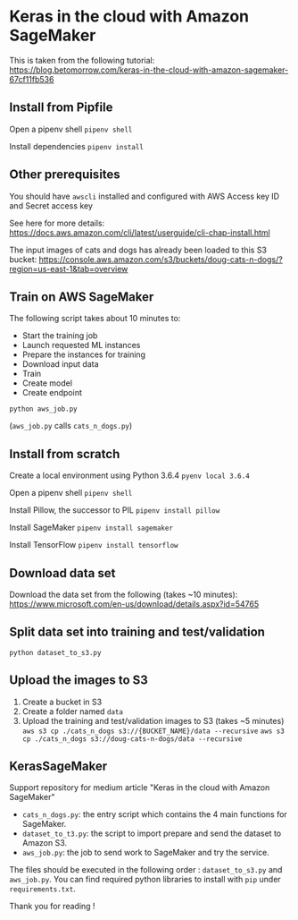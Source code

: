 # Keras in the cloud with Amazon SageMaker

This is taken from the following tutorial:
https://blog.betomorrow.com/keras-in-the-cloud-with-amazon-sagemaker-67cf11fb536

## Install from Pipfile
Open a pipenv shell
`pipenv shell`

Install dependencies
`pipenv install`

## Other prerequisites
You should have `awscli` installed and configured with AWS Access key ID and Secret access key

See here for more details:
https://docs.aws.amazon.com/cli/latest/userguide/cli-chap-install.html

The input images of cats and dogs has already been loaded to this S3 bucket:
https://console.aws.amazon.com/s3/buckets/doug-cats-n-dogs/?region=us-east-1&tab=overview

## Train on AWS SageMaker
The following script takes about 10 minutes to:
* Start the training job
* Launch requested ML instances
* Prepare the instances for training
* Download input data
* Train
* Create model
* Create endpoint

`python aws_job.py`

(`aws_job.py` calls `cats_n_dogs.py`)


## Install from scratch
Create a local environment using Python 3.6.4
`pyenv local 3.6.4`

Open a pipenv shell
`pipenv shell`

Install Pillow, the successor to PIL
`pipenv install pillow`

Install SageMaker
`pipenv install sagemaker`

Install TensorFlow
`pipenv install tensorflow`


## Download data set
Download the data set from the following (takes ~10 minutes):
https://www.microsoft.com/en-us/download/details.aspx?id=54765


## Split data set into training and test/validation
`python dataset_to_s3.py`


## Upload the images to S3
1. Create a bucket in S3
2. Create a folder named `data`
3. Upload the training and test/validation images to S3 (takes ~5 minutes)
`aws s3 cp ./cats_n_dogs s3://{BUCKET_NAME}/data --recursive`
`aws s3 cp ./cats_n_dogs s3://doug-cats-n-dogs/data --recursive`


## KerasSageMaker
Support repository for medium article "Keras in the cloud with Amazon SageMaker"

- `cats_n_dogs.py`: the entry script which contains the 4 main functions for SageMaker.
- `dataset_to_t3.py`: the script to import prepare and send the dataset to Amazon S3.
- `aws_job.py`: the job to send work to SageMaker and try the service.

The files should be executed in the following order : `dataset_to_s3.py` and `aws_job.py`.
You can find required python libraries to install with `pip` under `requirements.txt`.

Thank you for reading !
